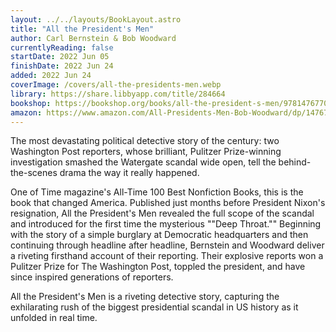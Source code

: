 ```yaml
---
layout: ../../layouts/BookLayout.astro
title: "All the President's Men"
author: Carl Bernstein & Bob Woodward
currentlyReading: false
startDate: 2022 Jun 05
finishDate: 2022 Jun 24
added: 2022 Jun 24
coverImage: /covers/all-the-presidents-men.webp
library: https://share.libbyapp.com/title/284664
bookshop: https://bookshop.org/books/all-the-president-s-men/9781476770512
amazon: https://www.amazon.com/All-Presidents-Men-Bob-Woodward/dp/1476770514/
---
```


The most devastating political detective story of the century: two Washington Post reporters, whose brilliant, Pulitzer Prize-winning investigation smashed the Watergate scandal wide open, tell the behind-the-scenes drama the way it really happened.

One of Time magazine's All-Time 100 Best Nonfiction Books, this is the book that changed America. Published just months before President Nixon's resignation, All the President's Men revealed the full scope of the scandal and introduced for the first time the mysterious ""Deep Throat."" Beginning with the story of a simple burglary at Democratic headquarters and then continuing through headline after headline, Bernstein and Woodward deliver a riveting firsthand account of their reporting. Their explosive reports won a Pulitzer Prize for The Washington Post, toppled the president, and have since inspired generations of reporters.

All the President's Men is a riveting detective story, capturing the exhilarating rush of the biggest presidential scandal in US history as it unfolded in real time.
